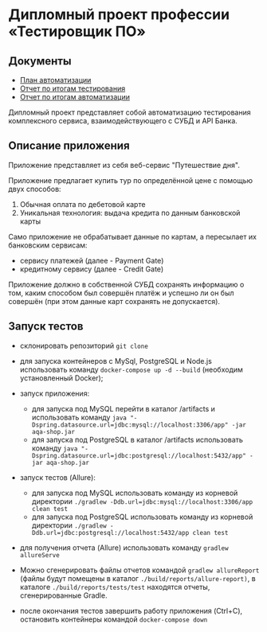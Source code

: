 # Дипломный проект профессии «Тестировщик ПО»

## Документы

* [План автоматизации](http://)
* [Отчет по итогам тестирования](https://github.com/)
* [Отчет по итогам автоматизации](https://github.com/)

Дипломный проект представляет собой автоматизацию тестирования комплексного сервиса, взаимодействующего с СУБД и API Банка.

## Описание приложения
Приложение представляет из себя веб-сервис "Путешествие дня".

Приложение предлагает купить тур по определённой цене с помощью двух способов:

1. Обычная оплата по дебетовой карте
1. Уникальная технология: выдача кредита по данным банковской карты

Само приложение не обрабатывает данные по картам, а пересылает их банковским сервисам:

- сервису платежей (далее - Payment Gate)
- кредитному сервису (далее - Credit Gate)

Приложение должно в собственной СУБД сохранять информацию о том, каким способом был совершён платёж и успешно ли он был совершён (при этом данные карт сохранять не допускается).

## Запуск тестов
- склонировать репозиторий `git clone`
- для запуска контейнеров с MySql, PostgreSQL и Node.js использовать команду `docker-compose up -d --build` (необходим установленный Docker);
- запуск приложения:
  - для запуска под MySQL перейти в каталог /artifacts и использовать команду
`java "-Dspring.datasource.url=jdbc:mysql://localhost:3306/app" -jar aqa-shop.jar` 
   - для запуска под PostgreSQL в каталог /artifacts использовать команду
`java "-Dspring.datasource.url=jdbc:postgresql://localhost:5432/app" -jar aqa-shop.jar`
- запуск тестов (Allure):
  - для запуска под MySQL использовать команду из корневой директории
`./gradlew -Ddb.url=jdbc:mysql://localhost:3306/app clean test` 
  - для запуска под PostgreSQL использовать команду из корневой директории
`./gradlew -Ddb.url=jdbc:postgresql://localhost:5432/app clean test`
    
- для получения отчета (Allure) использовать команду `gradlew allureServe`
- Можно сгенерировать файлы отчетов командой `gradlew allureReport` (файлы будут помещены в каталог `./build/reports/allure-report)`, в каталоге `./build/reports/tests/test` находятся отчеты, сгенерированные Gradle.
- после окончания тестов завершить работу приложения (Ctrl+C), остановить контейнеры командой `docker-compose down`